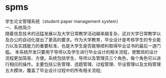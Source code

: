 spms
====

学生论文管理系统（student paper management system）</br>
一、系统简介</br>
  随着信息技术的迅猛发展以及大学日常教学活动越来越复杂，这对大学日常教学以及办公的自动化提出了更高的要求。作为大学教育，毕业设计是考核学生的专业能力以及实践能力的重要标准，也是大学生是否能够顺利取得毕业证书的最后一道门槛。
  本系统开发只要用于导师以及学生进行毕业设计的相关流程，使繁琐的设计流程更加简易、方便。系统包括学生、导师以及管理员三个角色，每个角色可以进行相应的操作。主要包括公告管理、选题管理、过程管理、毕设管理以及文档管理五大模块，覆盖了毕业设计过程中的所有相关流程;

